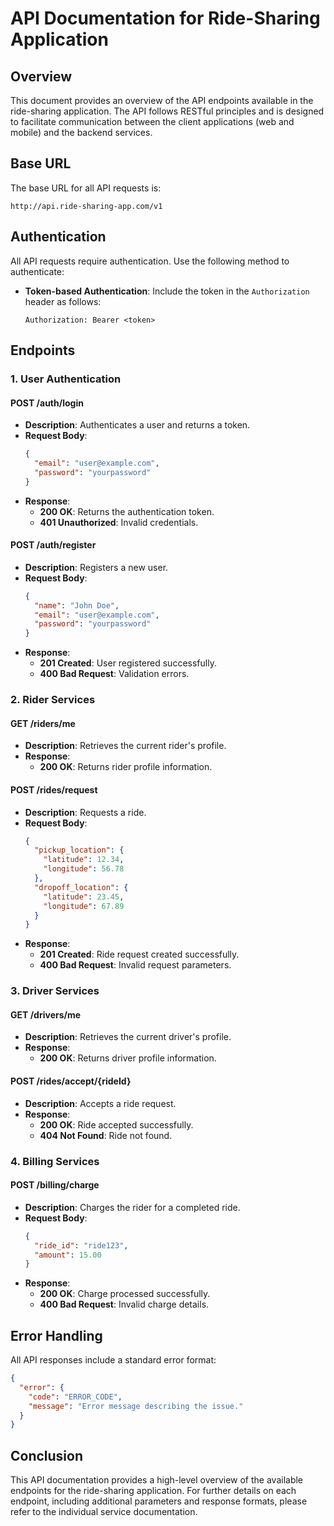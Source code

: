 # API Documentation for Ride-Sharing Application

## Overview

This document provides an overview of the API endpoints available in the ride-sharing application. The API follows RESTful principles and is designed to facilitate communication between the client applications (web and mobile) and the backend services.

## Base URL

The base URL for all API requests is:

```
http://api.ride-sharing-app.com/v1
```

## Authentication

All API requests require authentication. Use the following method to authenticate:

- **Token-based Authentication**: Include the token in the `Authorization` header as follows:
  
  ```
  Authorization: Bearer <token>
  ```

## Endpoints

### 1. User Authentication

#### POST /auth/login

- **Description**: Authenticates a user and returns a token.
- **Request Body**:
  ```json
  {
    "email": "user@example.com",
    "password": "yourpassword"
  }
  ```
- **Response**:
  - **200 OK**: Returns the authentication token.
  - **401 Unauthorized**: Invalid credentials.

#### POST /auth/register

- **Description**: Registers a new user.
- **Request Body**:
  ```json
  {
    "name": "John Doe",
    "email": "user@example.com",
    "password": "yourpassword"
  }
  ```
- **Response**:
  - **201 Created**: User registered successfully.
  - **400 Bad Request**: Validation errors.

### 2. Rider Services

#### GET /riders/me

- **Description**: Retrieves the current rider's profile.
- **Response**:
  - **200 OK**: Returns rider profile information.

#### POST /rides/request

- **Description**: Requests a ride.
- **Request Body**:
  ```json
  {
    "pickup_location": {
      "latitude": 12.34,
      "longitude": 56.78
    },
    "dropoff_location": {
      "latitude": 23.45,
      "longitude": 67.89
    }
  }
  ```
- **Response**:
  - **201 Created**: Ride request created successfully.
  - **400 Bad Request**: Invalid request parameters.

### 3. Driver Services

#### GET /drivers/me

- **Description**: Retrieves the current driver's profile.
- **Response**:
  - **200 OK**: Returns driver profile information.

#### POST /rides/accept/{rideId}

- **Description**: Accepts a ride request.
- **Response**:
  - **200 OK**: Ride accepted successfully.
  - **404 Not Found**: Ride not found.

### 4. Billing Services

#### POST /billing/charge

- **Description**: Charges the rider for a completed ride.
- **Request Body**:
  ```json
  {
    "ride_id": "ride123",
    "amount": 15.00
  }
  ```
- **Response**:
  - **200 OK**: Charge processed successfully.
  - **400 Bad Request**: Invalid charge details.

## Error Handling

All API responses include a standard error format:

```json
{
  "error": {
    "code": "ERROR_CODE",
    "message": "Error message describing the issue."
  }
}
```

## Conclusion

This API documentation provides a high-level overview of the available endpoints for the ride-sharing application. For further details on each endpoint, including additional parameters and response formats, please refer to the individual service documentation.